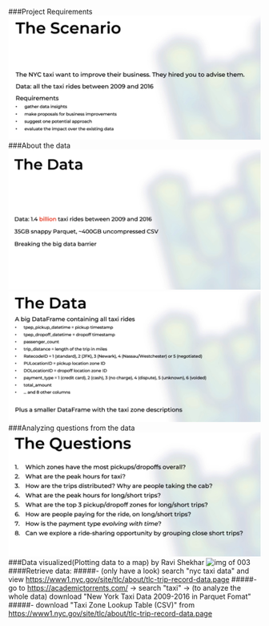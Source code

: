 ###Project Requirements
![img of 001](imgs/001.png)
###About the data
![img of 002](imgs/002.png)
![img of 004](imgs/004.png)
###Analyzing questions from the data
![img of 005](imgs/005.png)
###Data visualized(Plotting data to a map) by Ravi Shekhar
![img of 003](imgs/003.png)
####Retrieve data:
#####- (only have a look) search "nyc taxi data" and view https://www1.nyc.gov/site/tlc/about/tlc-trip-record-data.page
#####- go to https://academictorrents.com/ -> search "taxi" -> (to analyze the whole data) download "New York Taxi Data 2009-2016 in Parquet Fomat"
#####- download "Taxi Zone Lookup Table (CSV)" from https://www1.nyc.gov/site/tlc/about/tlc-trip-record-data.page